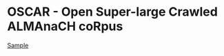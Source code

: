 # OSCAR - Open Super-large Crawled ALMAnaCH coRpus
 
[Sample](../sample/oscar_ko.txt)
 
<!-- MARKDOWN-AUTO-DOCS:START (CODE:src=../../../ekorpkit/resources/corpora/oscar_ko.yaml) --> 
<!-- MARKDOWN-AUTO-DOCS:END -->
